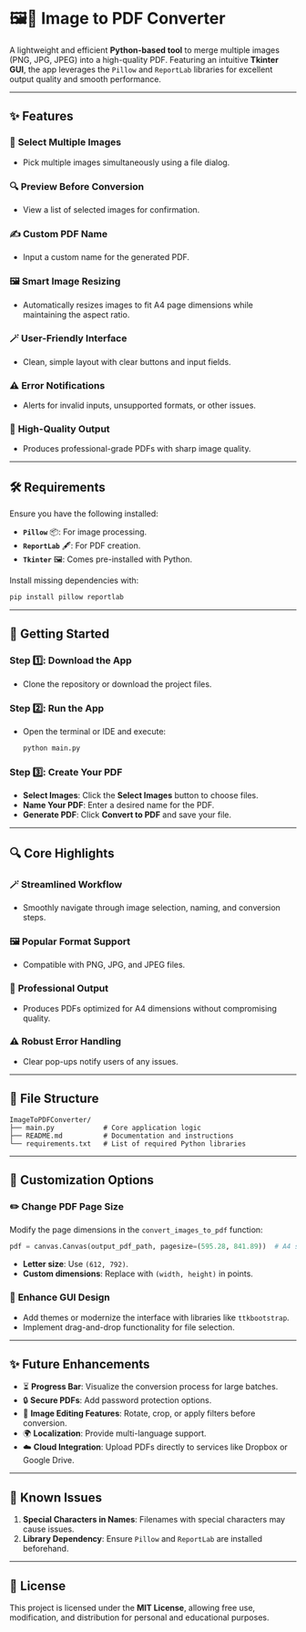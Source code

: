 # 🖼️📄 **Image to PDF Converter**

A lightweight and efficient **Python-based tool** to merge multiple images (PNG, JPG, JPEG) into a high-quality PDF. Featuring an intuitive **Tkinter GUI**, the app leverages the `Pillow` and `ReportLab` libraries for excellent output quality and smooth performance.

---

## **✨ Features**

### 📂 **Select Multiple Images**
- Pick multiple images simultaneously using a file dialog.

### 🔍 **Preview Before Conversion**
- View a list of selected images for confirmation.

### ✍️ **Custom PDF Name**
- Input a custom name for the generated PDF.

### 🖼️ **Smart Image Resizing**
- Automatically resizes images to fit A4 page dimensions while maintaining the aspect ratio.

### 🪄 **User-Friendly Interface**
- Clean, simple layout with clear buttons and input fields.

### ⚠️ **Error Notifications**
- Alerts for invalid inputs, unsupported formats, or other issues.

### 📃 **High-Quality Output**
- Produces professional-grade PDFs with sharp image quality.

---

## **🛠️ Requirements**

Ensure you have the following installed:

- **`Pillow`** 📦: For image processing.
- **`ReportLab`** 🖋️: For PDF creation.
- **`Tkinter`** 🖼️: Comes pre-installed with Python.

Install missing dependencies with:
```bash
pip install pillow reportlab
```

---

## **🚀 Getting Started**

### Step 1️⃣: **Download the App**
- Clone the repository or download the project files.

### Step 2️⃣: **Run the App**
- Open the terminal or IDE and execute:
   ```bash
   python main.py
   ```

### Step 3️⃣: **Create Your PDF**
- **Select Images**: Click the **Select Images** button to choose files.
- **Name Your PDF**: Enter a desired name for the PDF.
- **Generate PDF**: Click **Convert to PDF** and save your file.

---

## **🔍 Core Highlights**

### 🪄 **Streamlined Workflow**
- Smoothly navigate through image selection, naming, and conversion steps.

### 🖼️ **Popular Format Support**
- Compatible with PNG, JPG, and JPEG files.

### 📃 **Professional Output**
- Produces PDFs optimized for A4 dimensions without compromising quality.

### ⚠️ **Robust Error Handling**
- Clear pop-ups notify users of any issues.

---

## **📂 File Structure**

```plaintext
ImageToPDFConverter/
├── main.py            # Core application logic
├── README.md          # Documentation and instructions
└── requirements.txt   # List of required Python libraries
```

---

## **🔧 Customization Options**

### ✏️ **Change PDF Page Size**
Modify the page dimensions in the `convert_images_to_pdf` function:
```python
pdf = canvas.Canvas(output_pdf_path, pagesize=(595.28, 841.89))  # A4 size
```

- **Letter size**: Use `(612, 792)`.
- **Custom dimensions**: Replace with `(width, height)` in points.

### 🎨 **Enhance GUI Design**
- Add themes or modernize the interface with libraries like `ttkbootstrap`.
- Implement drag-and-drop functionality for file selection.

---

## **✨ Future Enhancements**

- ⏳ **Progress Bar**: Visualize the conversion process for large batches.
- 🔒 **Secure PDFs**: Add password protection options.
- 🎨 **Image Editing Features**: Rotate, crop, or apply filters before conversion.
- 🌍 **Localization**: Provide multi-language support.
- ☁️ **Cloud Integration**: Upload PDFs directly to services like Dropbox or Google Drive.

---

## **🐞 Known Issues**

1. **Special Characters in Names**: Filenames with special characters may cause issues.
2. **Library Dependency**: Ensure `Pillow` and `ReportLab` are installed beforehand.

---

## **📜 License**

This project is licensed under the **MIT License**, allowing free use, modification, and distribution for personal and educational purposes.

